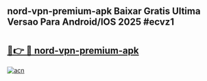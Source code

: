 ## nord-vpn-premium-apk Baixar Gratis Ultima Versao Para Android/IOS 2025 #ecvz1

# <h2><a href="https://ainizakaria.my?title=nord-vpn-premium-apk&ref=20M">🔗👉 🔴 nord-vpn-premium-apk</a></h2>

[![acn](https://github.com/user-attachments/assets/0f9c940e-d8b0-45ae-aac7-cd30a18b3e1c)](https://ainizakaria.my?title=nord-vpn-premium-apk&ref=20M)

